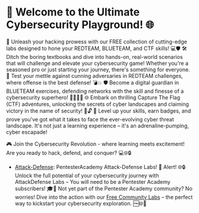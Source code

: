 # 🚀 Welcome to the Ultimate Cybersecurity Playground! 🌐

🔐 Unleash your hacking prowess with our FREE collection of cutting-edge labs designed to hone your REDTEAM, BLUETEAM, and CTF skills! 💻🛡️
🛠️ Ditch the boring textbooks and dive into hands-on, real-world scenarios that will challenge and elevate your cybersecurity game! Whether you're a seasoned pro or just starting your journey, there's something for everyone.
🤖 Test your mettle against cunning adversaries in REDTEAM challenges, where offense is the best defense! 💣💥
🛡️ Become a digital guardian in BLUETEAM exercises, defending networks with the skill and finesse of a cybersecurity superhero! 🦸‍♂️👩‍💻
🌐 Embark on thrilling Capture The Flag (CTF) adventures, unlocking the secrets of cyber landscapes and claiming victory in the name of security! 🚩🔓
💪 Level up your skills, earn badges, and prove you've got what it takes to face the ever-evolving cyber threat landscape. It's not just a learning experience – it's an adrenaline-pumping, cyber escapade!

🎮 Join the Cybersecurity Revolution - where learning meets excitement! Are you ready to hack, defend, and conquer? 💻🌐🔒


- [Attack-Defense](https://attackdefense.com/):  PentesterAcademy Attack-Defense Labs!
🚨 Alert! 🌐🔒
Unlock the full potential of your cybersecurity journey with AttackDefense Labs – You will need to be a Pentester Academy subscribers! 🎓🚀
Not yet part of the Pentester Academy community? No worries! Dive into the action with our [Free Community Labs](https://attackdefense.com/freelabs) – the perfect way to kickstart your cybersecurity exploration. 🆓🌐💪

